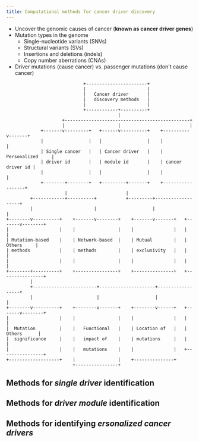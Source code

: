 ```yaml
---
title: Computational methods for cancer driver discovery
---
```


* Uncover the genomic causes of cancer (**known as cancer driver genes**)
* Mutation types in the genome
    * Single-nucleotide variants (SNVs)
    * Structural variants (SVs)
    * Insertions and deletions (indels)
    * Copy number aberrations (CNAs)
* Driver mutations (cause cancer) vs. passenger mutations (don't cause cancer)
```
                             +-----------------------+
                             |                       |
                             |   Cancer driver       |
                             |   discovery methods   |
                             |                       |
                             +------------+----------+
                                          |
                     +-----------------------------------------------+
                     |                    |                          |
             +-------v---------+   +------v----------+    +----------v-------+
             |                 |   |                 |    |                  |
             | Single cancer   |   | Cancer driver   |    | Personalized     |
             | driver id       |   | module id       |    | cancer driver id |
             |                 |   |                 |    |                  |
             +--------+--------+   +---------+-------+    +------------------+
                      |                      |
         +------------+----------+           +---------+-------------------+
         |                       |                     |                   |
+--------v----------+    +-------v--------+    +-------v-------+   +-------v--------+
|                   |    |                |    |               |   |                |
| Mutation-based    |    | Network-based  |    | Mutual        |   |     Others     |
| methods           |    | methods        |    | exclusivity   |   |                |
|                   |    |                |    |               |   |                |
+--------+----------+    +----------------+    +---------------+   +----------------+
         |
         +------------------------+---------------------+------------------+
         |                        |                     |                  |
+--------v----------+    +--------v-------+    +--------v------+   +-------v--------+
|                   |    |                |    |               |   |                |
|  Mutation         |    |   Functional   |    | Location of   |   |    Others      |
|  significance     |    |   impact of    |    | mutations     |   |                |
|                   |    |   mutations    |    |               |   +----------------+
+-------------------+    |                |    +---------------+   
                         +----------------+

```


## Methods for _single driver_ identification

## Methods for _driver module_ identification

## Methods for identifying _ersonalized cancer drivers_
